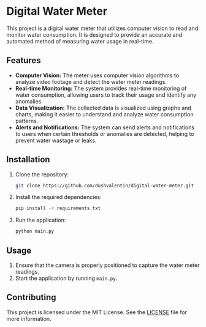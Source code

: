 # Digital Water Meter

This project is a digital water meter that utilizes computer vision to read and monitor water consumption. It is designed to provide an accurate and automated method of measuring water usage in real-time.

## Features

- **Computer Vision:** The meter uses computer vision algorithms to analyze video footage and detect the water meter readings.
- **Real-time Monitoring:** The system provides real-time monitoring of water consumption, allowing users to track their usage and identify any anomalies.
- **Data Visualization:** The collected data is visualized using graphs and charts, making it easier to understand and analyze water consumption patterns.
- **Alerts and Notifications:** The system can send alerts and notifications to users when certain thresholds or anomalies are detected, helping to prevent water wastage or leaks.

## Installation

1. Clone the repository:

    ```bash
    git clone https://github.com/dushvalentin/digital-water-meter.git
    ```

2. Install the required dependencies:

    ```bash
    pip install -r requirements.txt
    ```

4. Run the application:

    ```bash
    python main.py
    ```

## Usage

1. Ensure that the camera is properly positioned to capture the water meter readings.
2. Start the application by running `main.py`.

## Contributing

This project is licensed under the MIT License. See the [LICENSE](LICENSE) file for more information.